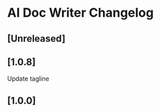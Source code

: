 <!-- Keep a Changelog guide -> https://keepachangelog.com -->

# AI Doc Writer Changelog

## [Unreleased]

## [1.0.8]
Update tagline

## [1.0.0]